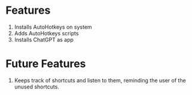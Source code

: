 # Features
1. Installs AutoHotkeys on system
2. Adds AutoHotkeys scripts
3. Installs ChatGPT as app

# Future Features
1. Keeps track of shortcuts and listen to them, reminding the user of the unused shortcuts.
  
